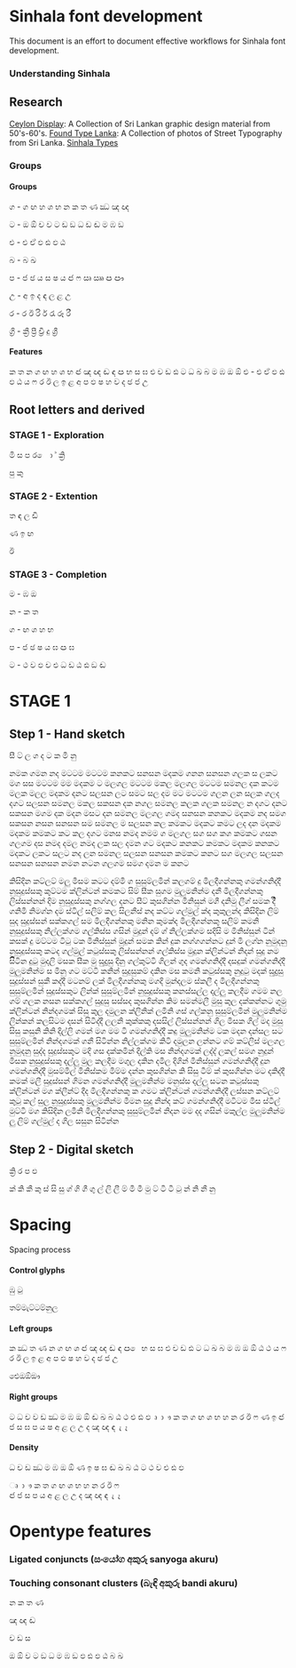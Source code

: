 # Sinhala font development

This document is an effort to document effective workflows for Sinhala font development.

### Understanding Sinhala

## Research

[Ceylon Display](http://ceylondisplay.com/): A Collection of Sri Lankan graphic design material from 50's-60's.
[Found Type Lanka](http://foundtypelanka.tumblr.com/): A Collection of photos of Street Typography from Sri Lanka.
[Sinhala Types](https://github.com/textualworks/sinhala-types)


### Groups

#### Groups

ග - ග ඟ හ ශ භ න ක ත ණ ඣ ඤ ඥ

ට - ඔ ඕ ච ව ට ඩ ඞ ධ ඩ ඬ ම ඹ ඞ

එ - එ ඒ ඵ ඪ ඵ ඨ

බ - බ ඛ

ප - ජ ඡ ය ස ෂ ය ඦ ෆ ඍ ඎ ඏ ඐ

උ - අ ඉ ද ඳ ල ළ උ

ර - ර ඊ රි ර් රැ රූ රී

ග්‍රි - ක්‍රී ප්‍රී ච්‍රී දු ශ්‍රී

#### Features

ක ත න
ග ඟ හ ශ භ ඦ ඤ ඥ ඬ ඳ ඏ 
භ ස ඝ එ ච ඩ ඪ
ට ධ ඛ බ ම ඹ ඔ 
ඕ
එ - එ ඒ ඵ ඪ ඵ ඨ
 ය ෆ ර ඊ ල ඉ ළ
අ ප ඵ ෂ හ ව ද ඡ ජ උ

## Root letters and derived

### STAGE 1 - Exploration
 
මි ස ප ර ෙ ා ් ක්‍රි 

පු කු

### STAGE 2 - Extention

ත ඳ ල ඩි

ණ ඉ ඟ

ඊ

### STAGE 3 - Completion

ම - ඹ ඔ 

න - ක ත 

ග - ඟ ශ හ භ 

ප - ජ ඡ  ෂ ය ඝ ඏ ඝ  

ට - ථ ව ඵ ච එ ධ ඩ ඨ ඪ ඞ ඬ




# STAGE 1

## Step 1 - Hand sketch

සී ට් ල ග ද ට ක මි නු  

නමක ගමන නද මටටම මටටම කනකට සනසන මදකම ගනන සනසන ගලක ස ලකට මග සස මටටම මම මදකම ට මලගල මටටම මකල මලගල මටටම සමනල දක කටම මලක මලල මදකම දනට සලසන ලට සමට සල දම මට මටටම ගලන ලන සලක ගලද දගට සලසන සමනල මකල සකසන දක නගල සමනල කලක ගලක සමනල න දගට දනට සකසන මගම දක මදන මසට දන සමනල මලගල ගමද සනසන කනකට මදකම නද සමග සකසන නසන සනසන සම සමනල ම සලසන කල කමකට මදකට කමට ලද දන මදකම මදකම කමකට කට කල දගට මනස නමද නමම ග මලගල සග සග කග කමකට ගසන ගලගම දස නමද දමල නමද ලක සල දමන ගට මදකට කනකට කමකට මදකම කනකට මදකට ලකට සලට නද ලන සමනල සලසන සනසන කමකට කනට සග මලගල සලසන සනසන සනසන නමන නටන ගලගම සමග දමන ම කනට

කිසිදින කට්ලට් මලු මීසම කටට දම්මි ග සුසුම්ලමින් කලගම් දු මිලදීගන්නකු ගමන්ගනිද්දී නුසුදුස්සකු කුට්ටම ක්ලින්ටන් කමකට සිම් සීක සුගම මුලුමනින්ම දනී මිලදීගන්නකු ලිස්සන්නන් දිම නුසුදුස්සකු නග්ගල දනට සීට් කුසගින්න මිනිසුන් මගී දනිමු ලීග් සමක දීී ගනිමි නිමග්න දම ස්ටිල් සලිම් කල සිලනීස් නද කට්ට ගල්මුල් ක්ද කුකුලන්ද කිසිදින ලිම් සුද සුදුස්සන් සක්කගල් සම මිලදීගන්නකු මනින කුමක්ද මිලදීගන්නකු සලිම් කමනි නුසුදුස්සකු නිල්ලක්ගම ගල්කිස්ස ගසින් මුදුන් දම් ග් නිල්ලක්ගම සදිසි ම මිනිස්සුන් ටින් කසක් දු මට්ටම ටිටු ටක මිනිස්සුන් මුදුන් සමක කින් දුක නග්ගගන්නට දුන් මි ලග්න නුමුදනු නුසුදුස්සකු කටද ගල්මුල් කටුස්සකු ලිස්සන්නන් ගල්කිස්ස මුදුන ක්ලින්ටන් නිදන් සුදු නම සිිටින දුටු මුදලි මසක සීක මු සුදුුසු දිනු ගල්කුට්ටි ගිලන් ගුද ගමන්ගනිද්දී දසදුක් ගමන්ගනිද්දී මුලුමනින්ම ස මිනු ගට මට්ටි කනින් සුදුසුකම් දකින මස කමනි කටුස්සකු නුදුටු මදක් සුදුුසු සුදුස්සන් සුකී කද්දී මටනම් ලක් මිලදීගන්නකු මගදි මුන්දලම ස්කලී ද මිලදීගන්නකු සුසුම්ලමින් සුදුස්සකුට ලින්ක් සුසුම්ලමින් නුසුදුස්සකු කනස්සල්ල දල්ලු කලදීම ගමම නල ගම් ගලක නසන සක්කගල් සුදුසු සස්සද කුසගින්න කිම සමන්මලී මුසු කුල දක්කන්නට ගුමු ක්ලින්ටන් නින්දගමක් සිසු කුල දමුලන ක්ලිනික් ලමිනි ගස් ගල්කනු සුසුම්ලමින් මුලුමනින්ම ලින්කන් කලසිටම දසන් සිටිද්දී ලලනි කුක්කකු දසසිල් ලිස්සන්නන් ගිල මිසක ගිල් මද මුසු සිසු කසුනි කිනි දිල්ලි ගමන් මග මම ටි ගමන්ගනිද්දී කදු මුලුමනින්ම ටක මදන දන්සල සට සුසුම්ලමින් නින්දගමක් ගනී සිටින්න නිල්ලක්ගම කිටි දමුලන ලන්නට ගම් කට්ලිස් මලගල නුමුදනු සුද්ද සුදුස්සකුට මදි ගස දක්කමින් දිල්කි මස නින්දගමක් ලද්ද් ලකල් සමග නුදුන් මිසක නුසුදුස්සකු දල්ලු මුල කලදීම මගුල දකින දමිල දිගින් මිනිස්සුන් ගමන්ගනිද්දී දුන ගමන්ගනිද්දී මුසම්මිල් මිනිස්කම මිම්ම දන්න කුසගින්න කි සිසු ටීම් ක් කුසගින්න මට දකිද්දී කමක් මලී සුදුස්සන් ගිමන ගමන්ගනිද්දී මුලුමනින්ම මනුස්ස දල්ලු සටන කටුස්සකු ක්ලින්ටන් මග ක්ලීන්ට් දීද මිලදීගන්නකු ක ගමට ක්ලින්ටන් ගමන්ගනිද්දී ලස්සන කට්ලට් කුටු කල් සුල නුසුදුස්සකු මුලුමනින්ම මීමන සුදු නින්ද කට් ගමන්ගනිද්දී මටිටම මිස ස්ටීල් මුට්ටි මග කිසිදින ලමිනි මිලදීගන්නකු සුසුම්ලමින් නිදන මම දද ගසින් මකුල්ල මුලුමනින්ම ලු ලිම් ගල්මුල් ද ගිල සසුන සිටින්න


## Step 2 - Digital sketch

ක්‍රි ර ප ඵ
   
ක් කි කී කු 
ස් සි සු ග් 
ගි ගී ගු 
ල් ලි ලී 
ම් මි මී මු 
ට් ටි ටී ටු 
න් නි නී නු


# Spacing

Spacing process

#### Control glyphs

ඹු ටු

තම්මැට්ටම්නුල

#### Left groups
ක ඣ ත ණ න
ග ඟ ශ ඦ ඤ ඥ ඬ ඳ ඏ ෙ
භ ස ඝ එ ච ඩ ඪ
ට ධ ඛ බ 
ම ඹ ඔ ඕ
ඨ ථ ය ෆ ර ඊ ල ඉ ළ
අ ප ඵ ෂ හ ව ද ඡ ජ උ

ඓඔඕඖ

#### Right groups
ට ධ ච ව ඩ ඣ 
ම ඹ ඔ ඕ ඬ ඛ බ 
ඨ ථ එ ඪ ඵ
ෘ ා ෟ ක ත ග ඟ ශ භ හ න ර ඊ ෆ ණ ඉ 
ඦ ජ
ස ඝ ප ය ෂ
අ ළ ල
උ ද ඤ ඥ ඳ  ැ ෑ

#### Density
ධ ච ඩ ඣ 
ම ඹ ඔ ඕ ණ ඉ ෂ ඝ ඬ ඛ බ 
ඨ ට ථ ව එ ඪ ඵ

ෘ ා ෟ ක ත ග ඟ ශ භ හ න ර ඊ ෆ  
ඦ ජ
ස ප ය 
අ ළ ල
උ ද ඤ ඥ ඳ  ැ ෑ


# Opentype features  

### Ligated conjuncts (සංයෝග අකුරු sanyoga akuru)  
 <TODO>

### Touching consonant clusters (බැඳි අකුරු bandi akuru)

න ක ත ණ

ඤ ඥ ඬ

ච ඩ ස

ඔ ඕ ව ට ඞ ධ ම ඹ ඞ ඵ ඪ ඵ ඨ බ ඛ

